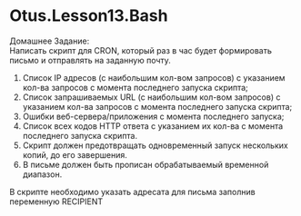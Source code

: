 # Otus.Lesson13.Bash  
Домашнее Задание:  
Написать скрипт для CRON, который раз в час будет формировать письмо и отправлять на заданную почту.  
1) Список IP адресов (с наибольшим кол-вом запросов) с указанием кол-ва запросов c момента последнего запуска скрипта;  
2) Список запрашиваемых URL (с наибольшим кол-вом запросов) с указанием кол-ва запросов c момента последнего запуска скрипта;  
3) Ошибки веб-сервера/приложения c момента последнего запуска;  
4) Список всех кодов HTTP ответа с указанием их кол-ва с момента последнего запуска скрипта.  
5) Скрипт должен предотвращать одновременный запуск нескольких копий, до его завершения.  
6) В письме должен быть прописан обрабатываемый временной диапазон.  

В скрипте необходимо указать адресата для письма заполнив переменную RECIPIENT 
